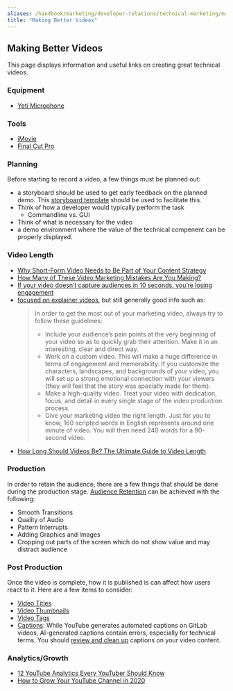 ```yaml
---
aliases: /handbook/marketing/developer-relations/technical-marketing/making_better_videos.html
title: "Making Better Videos"
---
```


## Making Better Videos

This page displays information and useful links on creating great technical videos.

### Equipment

* [Yeti Microphone](https://www.bluedesigns.com/products/yeti/])

### Tools

* [iMovie](https://www.apple.com/imovie/)
* [Final Cut Pro](https://www.apple.com/final-cut-pro/)

### Planning

Before starting to record a video, a few things must be planned out:

* a storyboard should be used to get early feedback on the planned demo. This [storyboard template](https://docs.google.com/document/d/1Cg-8kL71lhoGqiNguh7dDwk4LeofXPKjOsQD0gAWtpo/edit#) should be used to facilitate this.
* Think of how a developer would typically perform the task
  * Commandline vs. GUI
* Think of what is necessary for the video
* a demo environment where the value of the technical compenent can be properly displayed.

### Video Length

* [Why Short-Form Video Needs to Be Part of Your Content Strategy](https://www.entrepreneur.com/article/308684)
* [How Many of These Video Marketing Mistakes Are You Making?](https://www.entrepreneur.com/article/293275)
* [If your video doesn’t capture audiences in 10 seconds, you’re losing engagement](https://sociable.co/social-media/video-audiences-engagement/)
* [focused on explainer videos](https://www.yumyumvideos.com/short-vs-long-videos-explainer-video-length-wp/), but still generally good info such as:
   > In order to get the most out of your marketing video, always try to follow these guidelines:
   > * Include your audience’s pain points at the very beginning of your video so as to quickly grab their attention. Make it in an interesting, clear and direct way.
   > * Work on a custom video. This will make a huge difference in terms of engagement and memorability. If you customize the characters, landscapes, and backgrounds of your video, you will set up a strong emotional connection with your viewers (they will feel that the story was specially made for them).
   > * Make a high-quality video. Treat your video with dedication, focus, and detail in every single stage of the video production process.
   > * Give your marketing video the right length. Just for you to know, 160 scripted words in English represents around one minute of video. You will then need 240 words for a 90- second video.
* [How Long Should Videos Be? The Ultimate Guide to Video Length](https://www.vidyard.com/blog/video-length/)

### Production

In order to retain the audience, there are a few things that should be done during the production stage.
[Audience Retention](https://backlinko.com/hub/youtube/retention) can be achieved with the following:

* Smooth Transitions
* Quality of Audio
* Pattern Interrupts
* Adding Graphics and Images
* Cropping out parts of the screen which do not show value and may distract audience

### Post Production

Once the video is complete, how it is published is can affect how users react to it. Here are a few items to consider:

* [Video Titles](https://backlinko.com/hub/youtube/title)
* [Video Thumbnails](https://louisem.com/198803/how-to-youtube-thumbnails)
* [Video Tags](https://ahrefs.com/blog/youtube-tags/)
* [Captions](https://www.boia.org/blog/youtube-closed-captioning-for-accessibility-why-and-how): While YouTube generates automated captions on GitLab videos, AI-generated captions contain errors, especially for technical terms. You should [review and clean up](https://support.google.com/youtube/answer/2734705) captions on your video content.

### Analytics/Growth

* [12 YouTube Analytics Every YouTuber Should Know](https://www.business2community.com/youtube/12-youtube-analytics-every-youtuber-should-know-02206636)
* [How to Grow Your YouTube Channel in 2020](https://backlinko.com/grow-youtube-channel)
